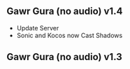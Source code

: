 ## Gawr Gura (no audio) v1.4
- Update Server
- Sonic and Kocos now Cast Shadows

## Gawr Gura (no audio) v1.3
